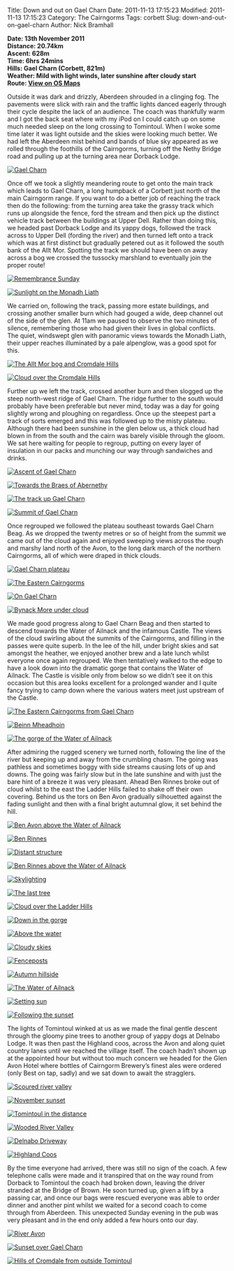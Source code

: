 Title: Down and out on Gael Charn
Date: 2011-11-13 17:15:23
Modified: 2011-11-13 17:15:23
Category: The Cairngorms
Tags: corbett
Slug: down-and-out-on-gael-charn
Author: Nick Bramhall

**Date: 13th November 2011  
Distance: 20.74km  
Ascent:  628m  
Time: 6hrs 24mins  
Hills: Gael Charn (Corbett, 821m)  
Weather: Mild with light winds, later sunshine after cloudy start  
Route: [View on OS Maps](https://www.invertedworld.co.uk/trip/354)**



Outside it was dark and drizzly, Aberdeen shrouded in a clinging fog. The pavements were slick with rain and the traffic lights danced eagerly through their cycle despite the lack of an audience. The coach was thankfully warm and I got the back seat where with my iPod on I could catch up on some much needed sleep on the long crossing to Tomintoul. When I woke some time later it was light outside and the skies were looking much better. We had left the Aberdeen mist behind and bands of blue sky appeared as we rolled through the foothills of the Cairngorms, turning off the Nethy Bridge road and pulling up at the turning area near Dorback Lodge.

<!--more-->

[![Gael Charn](http://farm7.staticflickr.com/6119/6351067493_d8d459836c_b.jpg)](http://www.flickr.com/photos/53725815@N00/6351067493)



Once off we took a slightly meandering route to get onto the main track which leads to Gael Charn, a long humpback of a Corbett just north of the main Cairngorm range. If you want to do a better job of reaching the track then do the following: from the turning area take the grassy track which runs up alongside the fence, ford the stream and then pick up the distinct vehicle track between the buildings at Upper Dell. Rather than doing this, we headed past Dorback Lodge and its yappy dogs, followed the track across to Upper Dell (fording the river) and then turned left onto a track which was at first distinct but gradually petered out as it followed the south bank of the Allt Mor. Spotting the track we should have been on away across a bog we crossed the tussocky marshland to eventually join the proper route!



[![Remembrance Sunday](http://farm7.staticflickr.com/6217/6344403169_a6475b9824_b.jpg)](http://www.flickr.com/photos/53725815@N00/6344403169)



[![Sunlight on the Monadh Liath](http://farm7.staticflickr.com/6041/6351072495_8e9a24bf33_b.jpg)](http://www.flickr.com/photos/53725815@N00/6351072495)



We carried on, following the track, passing more estate buildings, and crossing another smaller burn which had gouged a wide, deep channel out of the side of the glen. At 11am we paused to observe the two minutes of silence, remembering those who had given their lives in global conflicts. The quiet, windswept glen with panoramic views towards the Monadh Liath, their upper reaches illuminated by a pale alpenglow, was a good spot for this.



[![The Allt Mor bog and Cromdale Hills](http://farm7.staticflickr.com/6047/6351822250_b105345b88_b.jpg)](http://www.flickr.com/photos/53725815@N00/6351822250)



[![Cloud over the Cromdale Hills](http://farm7.staticflickr.com/6047/6351084053_8f76ec818d_b.jpg)](http://www.flickr.com/photos/53725815@N00/6351084053)



Further up we left the track, crossed another burn and then slogged up the steep north-west ridge of Gael Charn. The ridge further to the south would probably have been preferable but never mind, today was a day for going slightly wrong and ploughing on regardless. Once up the steepest part a track of sorts emerged and this was followed up to the misty plateau. Although there had been sunshine in the glen below us, a thick cloud had blown in from the south and the cairn was barely visible through the gloom. We sat here waiting for people to regroup, putting on every layer of insulation in our packs and munching our way through sandwiches and drinks.



[![Ascent of Gael Charn](http://farm7.staticflickr.com/6217/6351833776_ed04f53744_b.jpg)](http://www.flickr.com/photos/53725815@N00/6351833776)



[![Towards the Braes of Abernethy](http://farm7.staticflickr.com/6096/6351109757_6f37dcf681_b.jpg)](http://www.flickr.com/photos/53725815@N00/6351109757)



[![The track up Gael Charn](http://farm7.staticflickr.com/6118/6351870344_969987a343_b.jpg)](http://www.flickr.com/photos/53725815@N00/6351870344)



[![Summit of Gael Charn](http://farm7.staticflickr.com/6237/6351133553_5d99c6683a_b.jpg)](http://www.flickr.com/photos/53725815@N00/6351133553)



Once regrouped we followed the plateau southeast towards Gael Charn Beag. As we dropped the twenty metres or so of height from the summit we came out of the cloud again and enjoyed sweeping views across the rough and marshy land north of the Avon, to the long dark march of the northern Cairngorms, all of which were draped in thick clouds.



[![Gael Charn plateau](http://farm7.staticflickr.com/6039/6351241985_e17618b569_b.jpg)](http://www.flickr.com/photos/53725815@N00/6351241985)



[![The Eastern Cairngorms](http://farm7.staticflickr.com/6094/6345802182_a3b2121014_b.jpg)](http://www.flickr.com/photos/53725815@N00/6345802182)



[![On Gael Charn](http://farm7.staticflickr.com/6039/6345063297_f3d4ff2c9c_b.jpg)](http://www.flickr.com/photos/53725815@N00/6345063297)



[![Bynack More under cloud](http://farm7.staticflickr.com/6110/6345796552_a36e0a37fb_b.jpg)](http://www.flickr.com/photos/53725815@N00/6345796552)



We made good progress along to Gael Charn Beag and then started to descend towards the Water of Ailnack and the infamous Castle. The views of the cloud swirling about the summits of the Cairngorms, and filling in the passes were quite superb. In the lee of the hill, under bright skies and sat amongst the heather, we enjoyed another brew and a late lunch whilst everyone once again regrouped. We then tentatively walked to the edge to have a look down into the dramatic gorge that contains the Water of Ailnack. The Castle is visible only from below so we didn’t see it on this occasion but this area looks excellent for a prolonged wander and I quite fancy trying to camp down where the various waters meet just upstream of the Castle.



[![The Eastern Cairngorms from Gael Charn](http://farm7.staticflickr.com/6230/6351286123_4e23e6a993_b.jpg)](http://www.flickr.com/photos/53725815@N00/6351286123)



[![Beinn Mheadhoin](http://farm7.staticflickr.com/6091/6351271279_6288b2cbcf_b.jpg)](http://www.flickr.com/photos/53725815@N00/6351271279)



[![The gorge of the Water of Ailnack](http://farm7.staticflickr.com/6033/6351303665_05b30460c3_b.jpg)](http://www.flickr.com/photos/53725815@N00/6351303665)



After admiring the rugged scenery we turned north, following the line of the river but keeping up and away from the crumbling chasm. The going was pathless and sometimes boggy with side streams causing lots of up and downs. The going was fairly slow but in the late sunshine and with  just the bare hint of a breeze it was very pleasant. Ahead Ben Rinnes broke out of cloud whilst to the east the Ladder Hills failed to shake off their own covering. Behind us the tors on Ben Avon gradually silhouetted against the fading sunlight and then with a final bright autumnal glow, it set behind the hill.





[![Ben Avon above the Water of Ailnack](http://farm7.staticflickr.com/6059/6362656777_80cdc4dc52_b.jpg)](http://www.flickr.com/photos/53725815@N00/6362656777)



[![Ben Rinnes](http://farm7.staticflickr.com/6057/6362677211_584fd6de51_b.jpg)](http://www.flickr.com/photos/53725815@N00/6362677211)



[![Distant structure](http://farm7.staticflickr.com/6109/6362754779_cbe1b140c6_b.jpg)](http://www.flickr.com/photos/53725815@N00/6362754779)



[![Ben Rinnes above the Water of Ailnack](http://farm7.staticflickr.com/6019/6362744611_0981bc82f5_b.jpg)](http://www.flickr.com/photos/53725815@N00/6362744611)



[![Skylighting](http://farm7.staticflickr.com/6118/6362779987_11687b3fb2_b.jpg)](http://www.flickr.com/photos/53725815@N00/6362779987)



[![The last tree](http://farm7.staticflickr.com/6042/6362801417_9643ff8ff0_b.jpg)](http://www.flickr.com/photos/53725815@N00/6362801417)



[![Cloud over the Ladder Hills](http://farm7.staticflickr.com/6114/6362837573_7ba3f23fcb_b.jpg)](http://www.flickr.com/photos/53725815@N00/6362837573)



[![Down in the gorge](http://farm7.staticflickr.com/6220/6362912027_6ebcb26ed4_b.jpg)](http://www.flickr.com/photos/53725815@N00/6362912027)



[![Above the water](http://farm7.staticflickr.com/6042/6362933907_0b5f81e661_b.jpg)](http://www.flickr.com/photos/53725815@N00/6362933907)



[![Cloudy skies](http://farm7.staticflickr.com/6109/6362952445_c661d7b3fc_b.jpg)](http://www.flickr.com/photos/53725815@N00/6362952445)



[![Fenceposts](http://farm7.staticflickr.com/6213/6363020169_2a6796e348_b.jpg)](http://www.flickr.com/photos/53725815@N00/6363020169)



[![Autumn hillside](http://farm7.staticflickr.com/6104/6363079807_8715e979fc_b.jpg)](http://www.flickr.com/photos/53725815@N00/6363079807)



[![The Water of Ailnack](http://farm7.staticflickr.com/6037/6363096401_0a4886899a_b.jpg)](http://www.flickr.com/photos/53725815@N00/6363096401)



[![Setting sun](http://farm7.staticflickr.com/6092/6363107557_54d18efc88_b.jpg)](http://www.flickr.com/photos/53725815@N00/6363107557)



[![Following the sunset](http://farm7.staticflickr.com/6046/6363153473_84241da62a_b.jpg)](http://www.flickr.com/photos/53725815@N00/6363153473)



The lights of Tomintoul winked at us as we made the final gentle descent through the gloomy pine trees to another group of yappy dogs at Delnabo Lodge. It was then past the Highland coos, across the Avon and along quiet country lanes until we reached the village itself. The coach hadn’t shown up at the appointed hour but without too much concern we headed for the Glen Avon Hotel where bottles of Cairngorm Brewery’s finest ales were ordered (only Best on tap, sadly) and we sat down to await the stragglers.



[![Scoured river valley](http://farm7.staticflickr.com/6050/6363231139_62068ed29c_b.jpg)](http://www.flickr.com/photos/53725815@N00/6363231139)



[![November sunset](http://farm7.staticflickr.com/6240/6363212797_6e5f96e6c7_b.jpg)](http://www.flickr.com/photos/53725815@N00/6363212797)



[![Tomintoul in the distance](http://farm7.staticflickr.com/6111/6363245159_4c6def83ac_b.jpg)](http://www.flickr.com/photos/53725815@N00/6363245159)



[![Wooded River Valley](http://farm7.staticflickr.com/6228/6363297731_9cd34c2cb2_b.jpg)](http://www.flickr.com/photos/53725815@N00/6363297731)



[![Delnabo Driveway](http://farm7.staticflickr.com/6093/6363331631_2fb58cbf78_b.jpg)](http://www.flickr.com/photos/53725815@N00/6363331631)



[![Highland Coos](http://farm7.staticflickr.com/6212/6363340209_5ee38e0731_b.jpg)](http://www.flickr.com/photos/53725815@N00/6363340209)



By the time everyone had arrived, there was still no sign of the coach. A few telephone calls were made and it transpired that on the way round from Dorback to Tomintoul the coach had broken down, leaving the driver stranded at the Bridge of Brown. He soon turned up, given a lift by a passing car, and once our bags were rescued everyone was able to order dinner and another pint whilst we waited for a second coach to come through from Aberdeen. This unexpected Sunday evening in the pub was very pleasant and in the end only added a few hours onto our day.



[![River Avon](http://farm7.staticflickr.com/6115/6363356359_366360d25f_b.jpg)](http://www.flickr.com/photos/53725815@N00/6363356359)



[![Sunset over Gael Charn](http://farm7.staticflickr.com/6218/6363363155_2e7e22ba0e_b.jpg)](http://www.flickr.com/photos/53725815@N00/6363363155)



[![Hills of Cromdale from outside Tomintoul](http://farm7.staticflickr.com/6107/6363376773_8a65c3e302_b.jpg)](http://www.flickr.com/photos/53725815@N00/6363376773)
